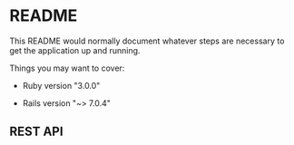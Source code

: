 # README

This README would normally document whatever steps are necessary to get the
application up and running.

Things you may want to cover:

- Ruby version "3.0.0"

- Rails version "~> 7.0.4"

## REST API

